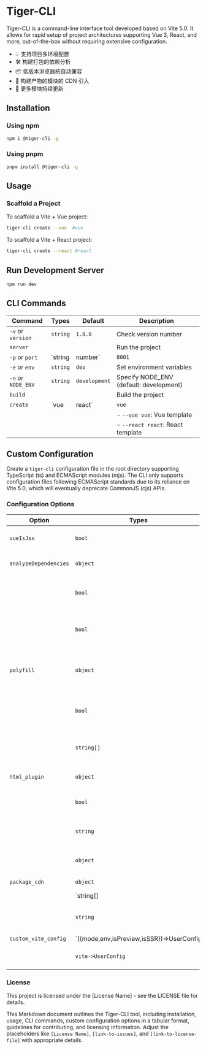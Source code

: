 # Tiger-CLI

Tiger-CLI is a command-line interface tool developed based on Vite 5.0. It allows for rapid setup of project architectures supporting Vue 3, React, and more, out-of-the-box without requiring extensive configuration.

- 💡 支持项目多环境配置
- 🛠️ 构建打包的依赖分析
- 📦  低版本浏览器的自动兼容
- 🔩  构建产物的模块的 CDN 引入
- 🔑  更多模块持续更新

## Installation

### Using npm

```bash
npm i @tiger-cli -g
```

### Using pnpm

```bash
pnpm install @tiger-cli -g
```

## Usage

###  Scaffold a Project

To scaffold a Vite + Vue project:

```bash
tiger-cli create --vue  #vue
```

To scaffold a Vite + React project:

```bash
tiger-cli create --react #react
```

## Run Development Server

```bash
npm run dev
```



## CLI Commands



| Command            | Types           | Default       | Description                             |
| ------------------ | --------------- | ------------- | --------------------------------------- |
| `-v` or `version`  | `string`        | `1.0.0`       | Check version number                    |
| `server`           |                 |               | Run the project                         |
| `-p` or `port`     | `string|number` | `8001`        | Set the port                            |
| `-e` or `env`      | `string`        | `dev`         | Set environment variables               |
| `-n` or `NODE_ENV` | `string`        | `development` | Specify NODE_ENV (default: development) |
| `build`            |                 |               | Build the project                       |
| `create`           | `vue|react`     | `vue`         | Create a project                        |
|                    |                 |               | - `--vue vue`: Vue template             |
|                    |                 |               | - `--react react`: React template       |



## Custom Configuration

Create a `tiger-cli` configuration file in the root directory supporting TypeScript (ts) and ECMAScript modules (mjs). The CLI only supports configuration files following ECMAScript standards due to its reliance on Vite 5.0, which will eventually deprecate CommonJS (cjs) APIs.



### Configuration Options



| Option                | Types                                                        | Default      | Description                                          |
| --------------------- | ------------------------------------------------------------ | ------------ | ---------------------------------------------------- |
| `vueIsJsx`            | `bool`                                                       | `false`      | Enable JSX support in Vue mode                       |
| `analyzeDependencies` | `object`                                                     |              | Dependency analysis configuration                    |
|                       | `bool`                                                       | `false`      | - `enable`: Enable dependency analysis               |
|                       | `bool`                                                       | `false`      | - `open`: Automatically open the analysis panel      |
| `polyfill`            | `object`                                                     |              | Configuration for compatibility with older browsers  |
|                       | `bool`                                                       | `false`      | - `enable`: Enable compatibility with older versions |
|                       | `string[]`                                                   | `['ie>=11']` | - `targets`: Target browser versions                 |
| `html_plugin`         | `object`                                                     |              | HTML injection configuration                         |
|                       | `bool`                                                       | `false`      | - `enable`: Enable HTML injection                    |
|                       | `string`                                                     | `index.html` | - `template`: HTML template entry                    |
|                       | `object`                                                     | `{}`         | - `injectData`: Data to be injected                  |
| `package_cdn`         | `object`                                                     |              | Module CDN import                                    |
|                       | `string[]|Module[]`                                          | `[]`         | - `modules`: Modules to import                       |
|                       | `string`                                                     | `""`         | - `cdnUrl`: CDN address for imported modules         |
| `custom_vite_config`  | `({mode,env,isPreview,isSSR})=>UserConfig|Promise<UserConfig>` | `()=>{}`     | Custom Vite configuration                            |
|                       | `vite->UserConfig`                                           |              | - Integrates the Vite UserConfig                     |



### License
This project is licensed under the [License Name] - see the LICENSE file for details.


This Markdown document outlines the Tiger-CLI tool, including installation, usage, CLI commands, custom configuration options in a tabular format, guidelines for contributing, and licensing information. Adjust the placeholders like `[License Name]`, `[link-to-issues]`, and `[link-to-license-file]` with appropriate details.

